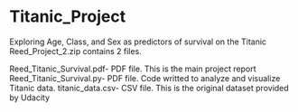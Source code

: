 # Titanic_Project
Exploring Age, Class, and Sex as predictors of survival on the Titanic
Reed_Project_2.zip contains 2 files.

Reed_Titanic_Survival.pdf- PDF file. This is the main project report
Reed_Titanic_Survival.py- PDF file. Code writted to analyze and visualize Titanic data.
titanic_data.csv- CSV file. This is the original dataset provided by Udacity
